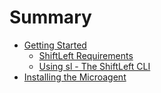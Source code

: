 # Summary

* [Getting Started](getting-started/quick-start.md)
  * [ShiftLeft Requirements](getting-started/shiftleft-requirements.md)
  * [Using sl - The ShiftLeft CLI](getting-started/using-sl-the-shiftleft-cli.md)
* [Installing the Microagent](installing-the-microagent/installing-the-microagent.md)
